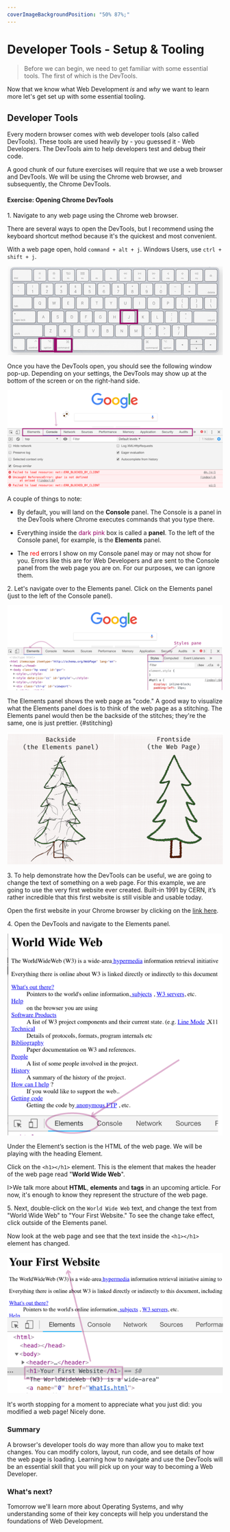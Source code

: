 ```yaml
---
coverImageBackgroundPosition: "50% 87%;"
---
```


# Developer Tools - Setup & Tooling

> Before we can begin, we need to get familiar with some essential tools. The first of which is the DevTools.

Now that we know what Web Development _is_ and _why_ we want to learn more let's get set up with some essential tooling.

## Developer Tools

Every modern browser comes with web developer tools (also called DevTools). These tools are used heavily by - you guessed it - Web Developers. The DevTools aim to help developers test and debug their code.

A good chunk of our future exercises will require that we use a web browser and DevTools. We will be using the Chrome web browser, and subsequently, the Chrome DevTools.

#### Exercise: Opening Chrome DevTools

1\. Navigate to any web page using the Chrome web browser.

There are several ways to open the DevTools, but I recommend using the keyboard shortcut method because it's the quickest and most convenient.

With a web page open, hold `command + alt + j`. Windows Users, use `ctrl + shift + j`.

![](public/assets/4-keyboard.png)

Once you have the DevTools open, you should see the following window pop-up. Depending on your settings, the DevTools may show up at the bottom of the screen or on the right-hand side.

![](public/assets/devtools-1.png)

A couple of things to note:

- By default, you will land on the **Console** panel. The Console is a panel in the DevTools where Chrome executes commands that you type there.

- Everything inside the <span style="color:#960064">dark pink</span> box is called a **panel**. To the left of the Console panel, for example, is the **Elements** panel.

- The <span style="color:red">red</span> errors I show on my Console panel may or may not show for you. Errors like this are for Web Developers and are sent to the Console panel from the web page you are on. For our purposes, we can ignore them.

2\. Let's navigate over to the Elements panel. Click on the Elements panel (just to the left of the Console panel).

![](public/assets/devtools-2.png)

The Elements panel shows the web page as "code." A good way to visualize what the Elements panel does is to think of the web page as a stitching. The Elements panel would then be the backside of the stitches; they're the same, one is just prettier.
{#stitching}

![](public/assets/stitching.png)

3\. To help demonstrate how the DevTools can be useful, we are going to change the text of something on a web page. For this example, we are going to use the very first website ever created. Built-in 1991 by CERN, it’s rather incredible that this first website is still visible and usable today.

Open the first website in your Chrome browser by clicking on the [link here](http://info.cern.ch/hypertext/WWW/TheProject.html).

4\. Open the DevTools and navigate to the Elements panel.

![](public/assets/elements-tab.png)

Under the Element’s section is the HTML of the web page. We will be playing with the heading Element.

Click on the `<h1></h1>` element. This is the element that makes the header of the web page read "**World Wide Web**".

I>We talk more about **HTML**, **elements** and **tags** in an upcoming article. For now, it's enough to know they represent the structure of the web page.

5\. Next, double-click on the `World Wide Web` text, and change the text from "World Wide Web" to "Your First Website." To see the change take effect, click outside of the Elements panel.

Now look at the web page and see that the text inside the `<h1></h1>` element has changed.

![](public/assets/change-h1.png)

It's worth stopping for a moment to appreciate what you just did: you modified a web page! Nicely done.

### Summary

A browser's developer tools do way more than allow you to make text changes. You can modify colors, layout, run code, and see details of how the web page is loading. Learning how to navigate and use the DevTools will be an essential skill that you will pick up on your way to becoming a Web Developer.

### What's next?

Tomorrow we'll learn more about Operating Systems, and why understanding some of their key concepts will help you understand the foundations of Web Development.
